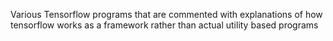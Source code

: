 Various Tensorflow programs that are commented with explanations of how
tensorflow works as a framework rather than actual utility based programs
